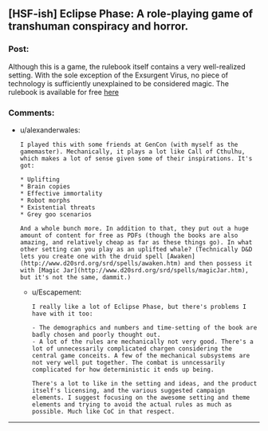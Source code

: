 ## [HSF-ish] Eclipse Phase: A role-playing game of transhuman conspiracy and horror.

### Post:

Although this is a game, the rulebook itself contains a very well-realized setting. With the sole exception of the Exsurgent Virus, no piece of technology is sufficiently unexplained to be considered magic. The rulebook is available for free [here](http://robboyle.files.wordpress.com/2014/05/ps21000_eclipsephase_4thprinting.pdf)  

### Comments:

- u/alexanderwales:
  ```
  I played this with some friends at GenCon (with myself as the gamemaster). Mechanically, it plays a lot like Call of Cthulhu, which makes a lot of sense given some of their inspirations. It's got:

  * Uplifting
  * Brain copies
  * Effective immortality
  * Robot morphs
  * Existential threats
  * Grey goo scenarios

  And a whole bunch more. In addition to that, they put out a huge amount of content for free as PDFs (though the books are also amazing, and relatively cheap as far as these things go). In what other setting can you play as an uplifted whale? (Technically D&D lets you create one with the druid spell [Awaken](http://www.d20srd.org/srd/spells/awaken.htm) and then possess it with [Magic Jar](http://www.d20srd.org/srd/spells/magicJar.htm), but it's not the same, dammit.)
  ```

  - u/Escapement:
    ```
    I really like a lot of Eclipse Phase, but there's problems I have with it too:

    - The demographics and numbers and time-setting of the book are badly chosen and poorly thought out.
    - A lot of the rules are mechanically not very good. There's a lot of unnecessarily complicated chargen considering the central game conceits. A few of the mechanical subsystems are not very well put together. The combat is unncessarily complicated for how deterministic it ends up being.

    There's a lot to like in the setting and ideas, and the product itself's licensing, and the various suggested campaign elements. I suggest focusing on the awesome setting and theme elements and trying to avoid the actual rules as much as possible. Much like CoC in that respect.
    ```

---

